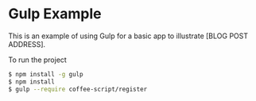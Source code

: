 Gulp Example
=============

This is an example of using Gulp for a basic app to illustrate [BLOG POST ADDRESS].  

To run the project

```bash
$ npm install -g gulp
$ npm install
$ gulp --require coffee-script/register
```